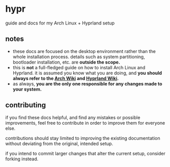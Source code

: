 # hypr
guide and docs for my Arch Linux + Hyprland setup

## notes
- these docs are focused on the desktop environment rather than the whole installation process. details such as system partitioning, bootloader installation, etc. are **outside the scope.**
- this is **not** a full-fledged guide on how to install Arch Linux and Hyprland. it is assumed you know what you are doing, and **you should always refer to the [Arch Wiki](https://wiki.archlinux.org/title/Main_page) and [Hyprland Wiki](https://wiki.hypr.land/).**
- as always, **you are the only one responsible for any changes made to your system.**

## contributing

if you find these docs helpful, and find any mistakes or possible improvements, feel free to contribute in order to improve them for everyone else.

contributions should stay limited to improving the existing documentation without deviating from the original, intended setup.

if you intend to commit larger changes that alter the current setup, consider forking instead.
